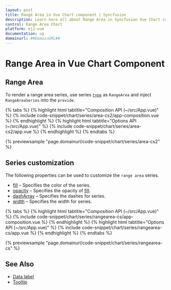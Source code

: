 ```yaml
---
layout: post
title: Range Area in Vue Chart component | Syncfusion
description: Learn here all about Range Area in Syncfusion Vue Chart component of Syncfusion Essential JS 2 and more.
control: Range Area Chart
platform: ej2-vue
documentation: ug
domainurl: ##DomainURL##
---
```


# Range Area in Vue Chart Component

## Range Area

To render a range area series, use series [`type`](https://ej2.syncfusion.com/vue/documentation/api/chart/series/#type) as `RangeArea` and inject `RangeAreaSeries`  into the `provide`.

{% tabs %}
{% highlight html tabtitle="Composition API (~/src/App.vue)" %}
{% include code-snippet/chart/series/area-cs2/app-composition.vue %}
{% endhighlight %}
{% highlight html tabtitle="Options API (~/src/App.vue)" %}
{% include code-snippet/chart/series/area-cs2/app.vue %}
{% endhighlight %}
{% endtabs %}
        
{% previewsample "page.domainurl/code-snippet/chart/series/area-cs2" %}

## Series customization

The following properties can be used to customize the `range area` series.

* [fill](https://ej2.syncfusion.com/vue/documentation/api/chart/seriesModel/#fill) – Specifies the color of the series.
* [opacity](https://ej2.syncfusion.com/vue/documentation/api/chart/seriesModel/#opacity) – Specifies the opacity of [fill](https://ej2.syncfusion.com/vue/documentation/api/chart/seriesModel/#fill).
* [dashArray](https://ej2.syncfusion.com/vue/documentation/api/chart/seriesModel/#dasharray) – Specifies the dashes for series.
* [width](https://ej2.syncfusion.com/vue/documentation/api/chart/seriesModel/#width) – Specifies the width for series.

{% tabs %}
{% highlight html tabtitle="Composition API (~/src/App.vue)" %}
{% include code-snippet/chart/series/rangearea-cs/app-composition.vue %}
{% endhighlight %}
{% highlight html tabtitle="Options API (~/src/App.vue)" %}
{% include code-snippet/chart/series/rangearea-cs/app.vue %}
{% endhighlight %}
{% endtabs %}
        
{% previewsample "page.domainurl/code-snippet/chart/series/rangearea-cs" %}

## See Also

* [Data label](../data-labels/)
* [Tooltip](../tool-tip/)